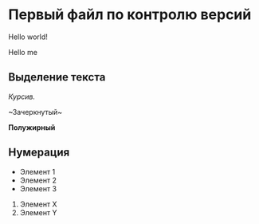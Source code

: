 # Первый файл по контролю версий
Hello world!

Hello me

## Выделение текста

*Курсив.*

~Зачеркнутый~

**Полужирный**

## Нумерация

* Элемент 1
* Элемент 2
* Элемент 3

1. Элемент Х
2. Элемент Y